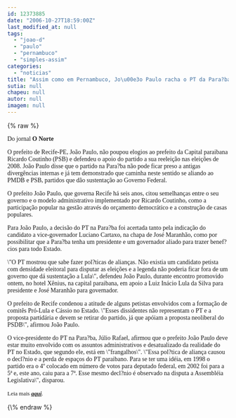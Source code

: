```yaml
---
id: 12373885
date: "2006-10-27T18:59:00Z"
last_modified_at: null
tags:
  - "joao-d"
  - "paulo"
  - "pernambuco"
  - "simples-assim"
categories:
  - "noticias"
title: "Assim como em Pernambuco, Jo\u00e3o Paulo racha o PT da Para?ba"
sutia: null
chapeu: null
autor: null
imagem: null
---
```

{\% raw %}
<p><P><FONT face=Verdana>Do jornal <STRONG>O Norte</STRONG></FONT></P></p>
<p><P><FONT face=Verdana>O prefeito de Recife-PE, João Paulo, não poupou elogios ao prefeito da Capital paraibana Ricardo Coutinho (PSB) e defendeu o apoio do partido a sua reeleição nas eleições de 2008. João Paulo disse que o partido na Para?ba não pode ficar preso a antigas divergências internas e já tem demonstrado que caminha neste sentido se aliando ao PMDB e PSB, partidos que dão sustentação ao Governo Federal.</FONT></P></p>
<p><P><FONT face=Verdana>O prefeito João Paulo, que governa Recife há seis anos, citou semelhanças entre o seu governo e o modelo administrativo implementado por Ricardo Coutinho, como a participação popular na gestão através do orçamento democrático e a construção de casas populares.</FONT></P></p>
<p><P><FONT face=Verdana>Para João Paulo, a decisão do PT na Para?ba foi acertada tanto pela indicação do candidato a vice-governador Luciano Cartaxo, na chapa de José Maranhão, como por possibilitar que a Para?ba tenha um presidente e um governador aliado para trazer benef?cios para todo Estado.</FONT></P></p>
<p><P><FONT face=Verdana>\"O PT mostrou que sabe fazer pol?ticas de alianças. Não existia um candidato petista com densidade eleitoral para disputar as eleições e a legenda não poderia ficar fora de um governo que dá sustentação a Lula\", defendeu João Paulo, durante encontro promovido ontem, no hotel Xênius, na capital paraibana, em apoio a Luiz Inácio Lula da Silva para presidente e José Maranhão para governador.</FONT></P></p>
<p><P><FONT face=Verdana>O prefeito de Recife condenou a atitude de alguns petistas envolvidos com a formação de comitês Pró-Lula e Cássio no Estado. \"Esses dissidentes não representam o PT e a proposta partidária e devem se retirar do partido, já que apóiam a proposta neoliberal do PSDB\", afirmou João Paulo.</FONT></P></p>
<p><P><FONT face=Verdana>O vice-presidente do PT na Para?ba, Júlio Rafael, afirmou que o prefeito João Paulo deve estar muito envolvido com os assuntos administrativos e desatualizado da realidade do PT no Estado, que segundo ele, está em \"frangalhos\". \"Essa pol?tica de aliança causou o decl?nio e a perda de espaços do PT paraibano. Para se ter uma idéia, em 1998 o partido era o 4º colocado em número de votos para deputado federal, em 2002 foi para a 5ª e, este ano, caiu para a 7ª. Esse mesmo decl?nio é observado na disputa a Assembléia Legislativa\", disparou.</FONT></P><FONT size=2></p>
<p><P><FONT face=Verdana>Leia mais <A href=\"https://www.jornalonorte.com.br/noticias/?70946\" target=_blank><STRONG><EM>aqui</EM></STRONG></A>.</FONT></P></FONT> </p>
{\% endraw %}